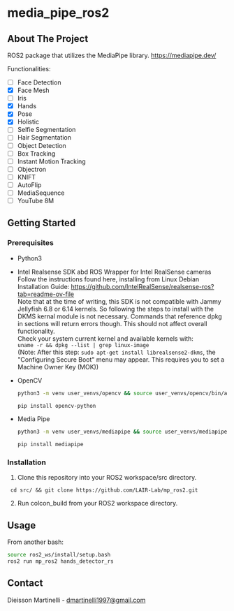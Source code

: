 # media_pipe_ros2
<!-- ABOUT THE PROJECT -->
## About The Project
ROS2 package that utilizes the MediaPipe library.
https://mediapipe.dev/

Functionalities:
- [ ] Face Detection
- [x] Face Mesh
- [ ] Iris
- [x] Hands
- [x] Pose
- [x] Holistic
- [ ] Selfie Segmentation
- [ ] Hair Segmentation
- [ ] Object Detection
- [ ] Box Tracking
- [ ] Instant Motion Tracking
- [ ] Objectron
- [ ] KNIFT
- [ ] AutoFlip
- [ ] MediaSequence
- [ ] YouTube 8M
<!-- GETTING STARTED -->
## Getting Started

### Prerequisites
* Python3
* Intel Realsense SDK abd ROS Wrapper for Intel RealSense cameras <br>
  Follow the instructions found here, installing from Linux Debian Installation Guide:
  https://github.com/IntelRealSense/realsense-ros?tab=readme-ov-file <br>
  Note that at the time of writing, this SDK is not compatible with Jammy Jellyfish 6.8 or 6.14 kernels. So following the steps to install with the DKMS kernal module is not necessary. Commands that reference dpkg in sections will return errors though. This should not affect overall functionality. <br>
  Check your system current kernel and available kernels with: <br>
  ```uname -r && dpkg --list | grep linux-image``` <br>
  (Note: After this step: ```sudo apt-get install librealsense2-dkms```, the "Configuring Secure Boot" menu may appear. This requires you to set a Machine Owner Key (MOK))
    
* OpenCV
    ```sh
  python3 -m venv user_venvs/opencv && source user_venvs/opencv/bin/activate
    ```
    ```sh
  pip install opencv-python
    ```
* Media Pipe
  ```sh
  python3 -m venv user_venvs/mediapipe && source user_venvs/mediapipe/bin/activate
  ```
  ```sh
  pip install mediapipe
  ```
### Installation
1. Clone this repository into your ROS2 workspace/src directory.
 ```
  cd src/ && git clone https://github.com/LAIR-Lab/mp_ros2.git
  ``` 
2. Run colcon_build from your ROS2 workspace directory.
<!-- USAGE EXAMPLES -->
## Usage
From another bash:
  ```sh
  source ros2_ws/install/setup.bash
  ros2 run mp_ros2 hands_detector_rs
  ```
<!-- CONTACT -->
## Contact

Dieisson Martinelli - dmartinelli1997@gmail.com
